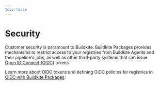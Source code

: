 ```yaml
---
toc: false
---
```


# Security

Customer security is paramount to Buildkite. Buildkite Packages provides mechanisms to restrict access to your registries from Buildkite Agents and their pipeline's jobs, as well as other third-party systems that can issue [Open ID Connect (OIDC)](https://openid.net/developers/how-connect-works/) tokens.

Learn more about OIDC tokens and defining OIDC policies for registries in [OIDC with Buildkite Packages](/docs/packages/security/oidc).
